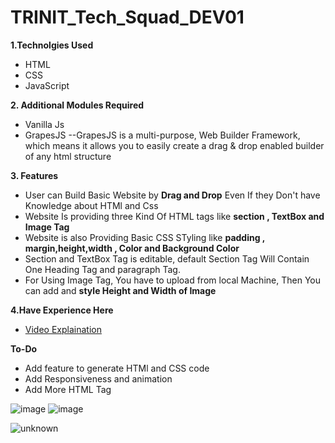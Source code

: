 # TRINIT_Tech_Squad_DEV01

**1.Technolgies Used**
- HTML
- CSS
- JavaScript

**2. Additional Modules Required**
- Vanilla Js
- GrapesJS 
  --GrapesJS is a multi-purpose, Web Builder Framework, which means it allows you to easily create a drag & drop enabled builder of any html structure
  
  
**3. Features**
- User can Build Basic Website by **Drag and Drop** Even If they Don't have Knowledge about HTMl and Css
- Website Is providing three Kind Of HTML tags like **section , TextBox and Image Tag**
- Website is also Providing Basic CSS STyling like **padding , margin,height,width , Color and Background Color**
- Section and TextBox Tag is editable, default Section Tag Will Contain One Heading Tag and paragraph Tag.
- For Using Image Tag, You have to upload from local Machine, Then You can add and **style Height and Width of Image**


**4.Have Experience Here**
- [Video Explaination](https://drive.google.com/file/d/1M4Fve8sbKUZpiAUOxRJFNcgEeRLn8K54/view?usp=sharing)

**To-Do**
- Add feature to generate HTMl and CSS code
- Add Responsiveness and animation
- Add More HTML Tag

![image](https://user-images.githubusercontent.com/76423490/151691419-40ca0b3c-8316-4566-b4ee-a1f94656af78.png)
![image](https://user-images.githubusercontent.com/76423490/151691430-e45feab2-e049-4ab6-be04-9903560e9704.png)


![unknown](https://user-images.githubusercontent.com/76423490/151691476-90f41b7c-c349-47ce-8cf8-4845af572bef.png)



  
